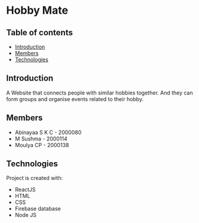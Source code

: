 # Hobby Mate

## Table of contents
* [Introduction](#introduction)
* [Members](#members)
* [Technologies](#technologies)

## Introduction
A Website that connects people with similar hobbies together. And they can form groups and organise events related to their hobby.

## Members
* Abinayaa S K C - 2000080
* M Sushma - 2000114
* Moulya CP - 2000138


## Technologies
Project is created with:
* ReactJS
* HTML
* CSS
* Firebase database
* Node JS
